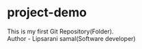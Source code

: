 # project-demo
This is my first Git Repository(Folder).
<br>
Author - Lipsarani samal(Software developer)

